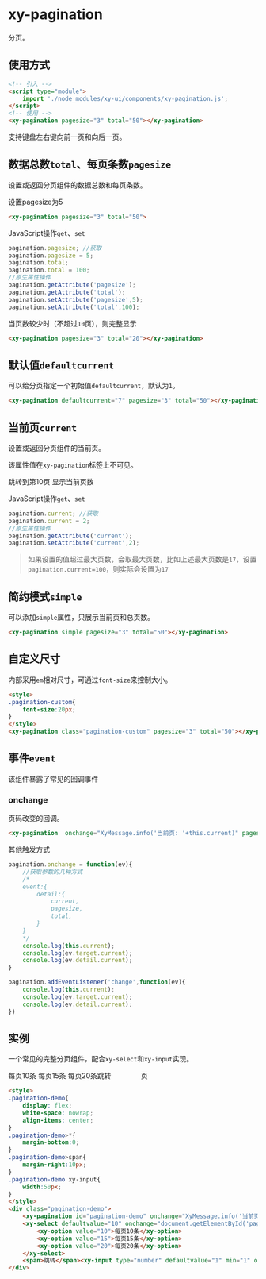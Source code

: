 # xy-pagination

分页。

## 使用方式

```html
<!-- 引入 -->
<script type="module">
    import './node_modules/xy-ui/components/xy-pagination.js';
</script>
<!-- 使用 -->
<xy-pagination pagesize="3" total="50"></xy-pagination>
```

支持键盘左右键向前一页和向后一页。

## 数据总数`total`、每页条数`pagesize`

设置或返回分页组件的数据总数和每页条数。

<xy-pagination pagesize="3" total="50"></xy-pagination>
<xy-button type="primary" onclick="this.previousElementSibling.pagesize=5">设置pagesize为5</xy-button>

```html
<xy-pagination pagesize="3" total="50">
```

JavaScript操作`get`、`set`

```js
pagination.pagesize; //获取
pagination.pagesize = 5;
pagination.total;
pagination.total = 100;
//原生属性操作
pagination.getAttribute('pagesize');
pagination.getAttribute('total');
pagination.setAttribute('pagesize',5);
pagination.setAttribute('total',100);
```

当页数较少时（不超过`10`页），则完整显示

<xy-pagination pagesize="3" total="20"></xy-pagination>

```html
<xy-pagination pagesize="3" total="20"></xy-pagination>
```

## 默认值`defaultcurrent`

可以给分页指定一个初始值`defaultcurrent`，默认为`1`。

<xy-pagination defaultcurrent="7" pagesize="3" total="50"></xy-pagination>

```html
<xy-pagination defaultcurrent="7" pagesize="3" total="50"></xy-pagination>
```

## 当前页`current`

设置或返回分页组件的当前页。

该属性值在`xy-pagination`标签上不可见。

<xy-pagination pagesize="3" total="50"></xy-pagination>
<xy-button type="primary" onclick="this.previousElementSibling.current=10">跳转到第10页</xy-button>
<xy-button type="primary" onclick="XyMessage.info('当前value: '+this.previousElementSibling.previousElementSibling.current)">显示当前页数</xy-button>

JavaScript操作`get`、`set`

```js
pagination.current; //获取
pagination.current = 2;
//原生属性操作
pagination.getAttribute('current');
pagination.setAttribute('current',2);
```

> 如果设置的值超过最大页数，会取最大页数，比如上述最大页数是`17`，设置`pagination.current=100`，则实际会设置为`17`

## 简约模式`simple`

可以添加`simple`属性，只展示当前页和总页数。

<xy-pagination simple pagesize="3" total="50"></xy-pagination>

```html
<xy-pagination simple pagesize="3" total="50"></xy-pagination>
```

## 自定义尺寸

内部采用`em`相对尺寸，可通过`font-size`来控制大小。

<style>
.pagination-custom{
    font-size:20px;
}
</style>
<xy-pagination class="pagination-custom" pagesize="3" total="50"></xy-pagination>

```html
<style>
.pagination-custom{
    font-size:20px;
}
</style>
<xy-pagination class="pagination-custom" pagesize="3" total="50"></xy-pagination>
```

## 事件`event`

该组件暴露了常见的回调事件

### onchange

页码改变的回调。

<xy-pagination  onchange="XyMessage.info('当前页: '+this.current)" pagesize="3" total="50"></xy-pagination>

```html
<xy-pagination  onchange="XyMessage.info('当前页: '+this.current)" pagesize="3" total="50"></xy-pagination>
```

其他触发方式

```js
pagination.onchange = function(ev){
    //获取参数的几种方式
    /*
    event:{
        detail:{
            current,
            pagesize,
            total,
        }
    }
    */
    console.log(this.current);
    console.log(ev.target.current);
    console.log(ev.detail.current);
}

pagination.addEventListener('change',function(ev){
    console.log(this.current);
    console.log(ev.target.current);
    console.log(ev.detail.current);
})
```

## 实例

一个常见的完整分页组件，配合`xy-select`和`xy-input`实现。

<style>
.pagination-demo{
    display: flex;
    white-space: nowrap;
    align-items: center;
}
.pagination-demo>*{
    margin-bottom:0;
}
.pagination-demo>span{
    margin-right:10px;
}
.pagination-demo xy-input{
    width:50px;
}
</style>

<div class="pagination-demo">
    <xy-pagination id="pagination-demo" onchange="XyMessage.info('当前页: '+this.current)" pagesize="10" total="200"></xy-pagination>
    <xy-select defaultvalue="10" onchange="this.previousElementSibling.pagesize=this.value">
        <xy-option value="10">每页10条</xy-option>
        <xy-option value="15">每页15条</xy-option>
        <xy-option value="20">每页20条</xy-option>
    </xy-select>
    <span>跳转</span><xy-input type="number" defaultvalue="1" min="1" onchange="document.getElementById('pagination-demo').current = this.value"></xy-input><span>页</span>
</div>

```html
<style>
.pagination-demo{
    display: flex;
    white-space: nowrap;
    align-items: center;
}
.pagination-demo>*{
    margin-bottom:0;
}
.pagination-demo>span{
    margin-right:10px;
}
.pagination-demo xy-input{
    width:50px;
}
</style>
<div class="pagination-demo">
    <xy-pagination id="pagination-demo" onchange="XyMessage.info('当前页: '+this.current)" pagesize="10" total="200"></xy-pagination>
    <xy-select defaultvalue="10" onchange="document.getElementById('pagination-demo').pagesize=this.value">
        <xy-option value="10">每页10条</xy-option>
        <xy-option value="15">每页15条</xy-option>
        <xy-option value="20">每页20条</xy-option>
    </xy-select>
    <span>跳转</span><xy-input type="number" defaultvalue="1" min="1" onchange="document.getElementById('pagination-demo').current = this.value"></xy-input><span>页</span>
</div>
```